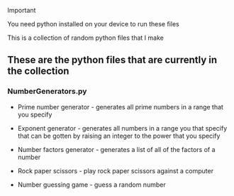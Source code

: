 > [!IMPORTANT]
> You need python installed on your device to run these files

This is a collection of random python files that I make

## These are the python files that are currently in the collection
### NumberGenerators.py
- Prime number generator - generates all prime numbers in a range that you specify
- Exponent generator - generates all numbers in a range you that specify that can be gotten by raising an integer to the power that you specify
- Number factors generator - generates a list of all of the factors of a number

- Rock paper scissors - play rock paper scissors against a computer
- Number guessing game - guess a random number
